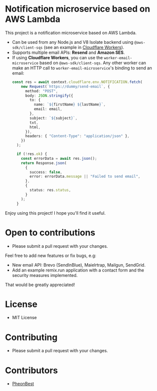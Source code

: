 # Notification microservice based on AWS Lambda

This project is a notification microservice based on AWS Lambda.
- Can be used from any Node.js and V8 Isolate backend using `@aws-sdk/client-sqs` (see an example in [Cloudflare Workers](./worker/src/index.ts)).
- Supports multiple email APIs: **Resend** and **Amazon SES**.
- If using **Cloudflare Workers**, you can use the `worker-email-microservice` based on `@aws-sdk/client-sqs`.
  Any other worker can make an HTTP call to `worker-email-microservice`'s binding to send an email:
  ```typescript
  const res = await context.cloudflare.env.NOTIFICATION.fetch(
      new Request(`https://dummy/send-email`, {
        method: "POST",
        body: JSON.stringify({
          to: {
            name: `${firstName} ${lastName}`,
            email: email,
          },
          subject: `${subject}`,
          txt,
          html,
        }),
        headers: { "Content-Type": "application/json" },
      })
    );

    if (!res.ok) {
      const errorData = await res.json();
      return Response.json(
        {
          success: false,
          error: errorData.message || "Failed to send email",
        },
        {
          status: res.status,
        }
      );
    }
  ```

Enjoy using this project! I hope you'll find it useful.

# Open to contributions
- Please submit a pull request with your changes.

Feel free to add new features or fix bugs, e.g:
- New email API: Brevo (SendInBlue), Maielrtrap, Mailgun, SendGrid.
- Add an example remix.run application with a contact form and the security measures implemented.

That would be greatly appreciated!

# License
- MIT License

# Contributing
- Please submit a pull request with your changes.

# Contributors
- [PheonBest](https://github.com/PheonBest)
